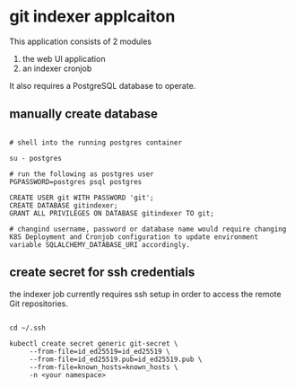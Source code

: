 # git indexer applcaiton

This application consists of 2 modules

1. the web UI application
2. an indexer cronjob

It also requires a PostgreSQL database to operate.

## manually create database

```test

# shell into the running postgres container

su - postgres

# run the following as postgres user
PGPASSWORD=postgres psql postgres

CREATE USER git WITH PASSWORD 'git';
CREATE DATABASE gitindexer;
GRANT ALL PRIVILEGES ON DATABASE gitindexer TO git;

# changind username, password or database name would require changing K8S Deployment and Cronjob configuration to update environment variable SQLALCHEMY_DATABASE_URI accordingly.

```

## create secret for ssh credentials

the indexer job currently requires ssh setup in order to access the remote Git repositories.

```shell

cd ~/.ssh

kubectl create secret generic git-secret \
     --from-file=id_ed25519=id_ed25519 \
     --from-file=id_ed25519.pub=id_ed25519.pub \
     --from-file=known_hosts=known_hosts \
     -n <your namespace>
```
